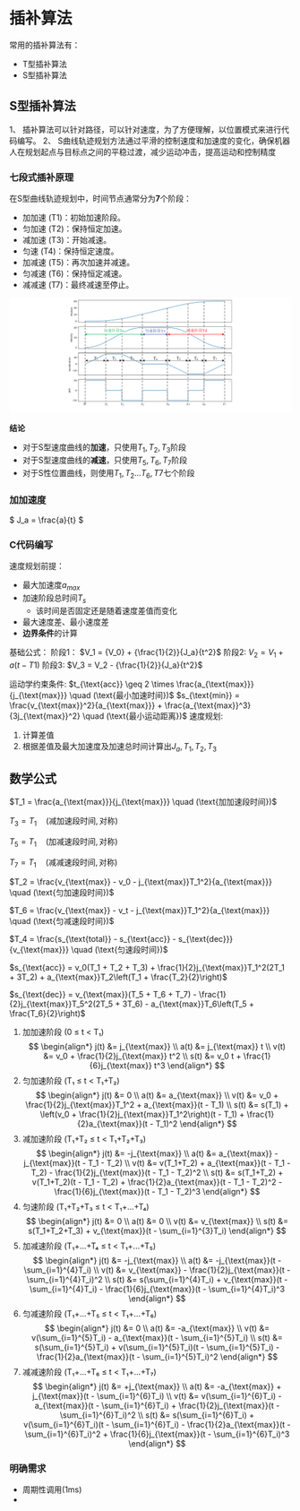 # 插补算法

常用的插补算法有：
- T型插补算法
- S型插补算法

## S型插补算法
1、 插补算法可以针对路径，可以针对速度，为了方便理解，以位置模式来进行代码编写。
2、 S曲线轨迹规划方法通过平滑的控制速度和加速度的变化，确保机器人在规划起点与目标点之间的平稳过渡，减少运动冲击，提高运动和控制精度

### 七段式插补原理
在S型曲线轨迹规划中，时间节点通常分为**7**个阶段：
- 加加速 (T1)：初始加速阶段。
- 匀加速 (T2)：保持恒定加速。
- 减加速 (T3)：开始减速。
- 匀速   (T4)：保持恒定速度。
- 加减速 (T5)：再次加速并减速。
- 匀减速 (T6)：保持恒定减速。
- 减减速 (T7)：最终减速至停止。
<img src="./images/七段式S轨迹图1.png" alt="编码器开环效果图" width="1080">

**结论**
- 对于S型速度曲线的**加速**，只使用$T_1,T_2,T_3$阶段
- 对于S型速度曲线的**减速**，只使用$T_5,T_6,T_7$阶段
- 对于S性位置曲线，则使用$T_1,T_2...T_6,T7$七个阶段

### 加加速度
$ J_a = \frac{a}{t} $

### C代码编写

速度规划前提：
- 最大加速度$a_{max}$
- 加速阶段总时间$T_s$
    - 该时间是否固定还是随着速度差值而变化
- 最大速度差、最小速度差
- **边界条件**的计算

基础公式：
阶段1：
$V_1 = {V_0} + {\frac{1}{2}}{J_a}{t^2}$
阶段2:
$V_2 = V_1 + a(t-T1)$
阶段3:
$V_3 = V_2 - {\frac{1}{2}}{J_a}{t^2}$

运动学约束条件:
$t_{\text{acc}} \geq 2 \times \frac{a_{\text{max}}}{j_{\text{max}}} \quad (\text{最小加速时间})$
$s_{\text{min}} = \frac{v_{\text{max}}^2}{a_{\text{max}}} + \frac{a_{\text{max}}^3}{3j_{\text{max}}^2} \quad (\text{最小运动距离})$
速度规划:
1. 计算差值
2. 根据差值及最大加速度及加速总时间计算出$J_a,T_1,T_2,T_3$


## 数学公式
$T_1 = \frac{a_{\text{max}}}{j_{\text{max}}} \quad (\text{加加速段时间})$

$T_3 = T_1 \quad (\text{减加速段时间}, \text{对称})$

$T_5 = T_1 \quad (\text{加减速段时间}, \text{对称})$

$T_7 = T_1 \quad (\text{减减速段时间}, \text{对称})$

$T_2 = \frac{v_{\text{max}} - v_0 - j_{\text{max}}T_1^2}{a_{\text{max}}} \quad (\text{匀加速段时间})$

$T_6 = \frac{v_{\text{max}} - v_t - j_{\text{max}}T_1^2}{a_{\text{max}}} \quad (\text{匀减速段时间})$

$T_4 = \frac{s_{\text{total}} - s_{\text{acc}} - s_{\text{dec}}}{v_{\text{max}}} \quad (\text{匀速段时间})$

$s_{\text{acc}} = v_0(T_1 + T_2 + T_3) + \frac{1}{2}j_{\text{max}}T_1^2(2T_1 + 3T_2) + a_{\text{max}}T_2\left(T_1 + \frac{T_2}{2}\right)$

$s_{\text{dec}} = v_{\text{max}}(T_5 + T_6 + T_7) - \frac{1}{2}j_{\text{max}}T_5^2(2T_5 + 3T_6) - a_{\text{max}}T_6\left(T_5 + \frac{T_6}{2}\right)$

1. 加加速阶段 (0 ≤ t < T₁)
$$
\begin{align*}
j(t) &= j_{\text{max}} \\
a(t) &= j_{\text{max}} t \\
v(t) &= v_0 + \frac{1}{2}j_{\text{max}} t^2 \\
s(t) &= v_0 t + \frac{1}{6}j_{\text{max}} t^3
\end{align*}
$$
2. 匀加速阶段 (T₁ ≤ t < T₁+T₂)
$$
\begin{align*}
j(t) &= 0 \\
a(t) &= a_{\text{max}} \\
v(t) &= v_0 + \frac{1}{2}j_{\text{max}}T_1^2 + a_{\text{max}}(t - T_1) \\
s(t) &= s(T_1) + \left(v_0 + \frac{1}{2}j_{\text{max}}T_1^2\right)(t - T_1) + \frac{1}{2}a_{\text{max}}(t - T_1)^2
\end{align*}
$$
3. 减加速阶段 (T₁+T₂ ≤ t < T₁+T₂+T₃)
$$
\begin{align*}
j(t) &= -j_{\text{max}} \\
a(t) &= a_{\text{max}} - j_{\text{max}}(t - T_1 - T_2) \\
v(t) &= v(T_1+T_2) + a_{\text{max}}(t - T_1 - T_2) - \frac{1}{2}j_{\text{max}}(t - T_1 - T_2)^2 \\
s(t) &= s(T_1+T_2) + v(T_1+T_2)(t - T_1 - T_2) + \frac{1}{2}a_{\text{max}}(t - T_1 - T_2)^2 - \frac{1}{6}j_{\text{max}}(t - T_1 - T_2)^3
\end{align*}
$$
4. 匀速阶段 (T₁+T₂+T₃ ≤ t < T₁+...+T₄)
$$
\begin{align*}
j(t) &= 0 \\
a(t) &= 0 \\
v(t) &= v_{\text{max}} \\
s(t) &= s(T_1+T_2+T_3) + v_{\text{max}}(t - \sum_{i=1}^{3}T_i)
\end{align*}
$$
5. 加减速阶段 (T₁+...+T₄ ≤ t < T₁+...+T₅)
$$
\begin{align*}
j(t) &= -j_{\text{max}} \\
a(t) &= -j_{\text{max}}(t - \sum_{i=1}^{4}T_i) \\
v(t) &= v_{\text{max}} - \frac{1}{2}j_{\text{max}}(t - \sum_{i=1}^{4}T_i)^2 \\
s(t) &= s(\sum_{i=1}^{4}T_i) + v_{\text{max}}(t - \sum_{i=1}^{4}T_i) - \frac{1}{6}j_{\text{max}}(t - \sum_{i=1}^{4}T_i)^3
\end{align*}
$$
6. 匀减速阶段 (T₁+...+T₅ ≤ t < T₁+...+T₆)
$$
\begin{align*}
j(t) &= 0 \\
a(t) &= -a_{\text{max}} \\
v(t) &= v(\sum_{i=1}^{5}T_i) - a_{\text{max}}(t - \sum_{i=1}^{5}T_i) \\
s(t) &= s(\sum_{i=1}^{5}T_i) + v(\sum_{i=1}^{5}T_i)(t - \sum_{i=1}^{5}T_i) - \frac{1}{2}a_{\text{max}}(t - \sum_{i=1}^{5}T_i)^2
\end{align*}
$$
7. 减减速阶段 (T₁+...+T₆ ≤ t < T₁+...+T₇)
$$
\begin{align*}
j(t) &= +j_{\text{max}} \\
a(t) &= -a_{\text{max}} + j_{\text{max}}(t - \sum_{i=1}^{6}T_i) \\
v(t) &= v(\sum_{i=1}^{6}T_i) - a_{\text{max}}(t - \sum_{i=1}^{6}T_i) + \frac{1}{2}j_{\text{max}}(t - \sum_{i=1}^{6}T_i)^2 \\
s(t) &= s(\sum_{i=1}^{6}T_i) + v(\sum_{i=1}^{6}T_i)(t - \sum_{i=1}^{6}T_i) - \frac{1}{2}a_{\text{max}}(t - \sum_{i=1}^{6}T_i)^2 + \frac{1}{6}j_{\text{max}}(t - \sum_{i=1}^{6}T_i)^3
\end{align*}
$$

### 明确需求
- 周期性调用(1ms)
- 

